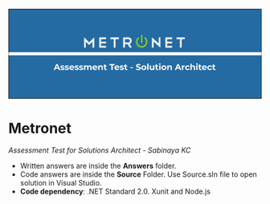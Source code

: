 ![](https://github.com/sabinayakc/metronet/blob/main/Assets/Metronet.png)

# Metronet
*Assessment Test for Solutions Architect - Sabinaya KC*

- Written answers are inside the **Answers** folder.
- Code answers are inside the **Source** Folder. Use Source.sln file to open solution in Visual Studio. 
- **Code dependency**: .NET Standard 2.0. Xunit and Node.js

